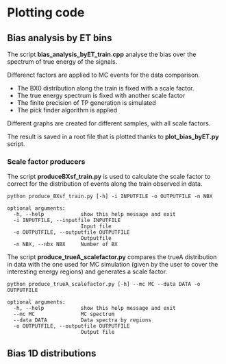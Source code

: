 # Plotting code

## Bias analysis by ET bins
The script **bias_analysis_byET_train.cpp** analyse the bias over the spectrum of true energy of the signals. 

Differenct factors are applied to MC events for the data comparison. 
- The BX0 distribution along the train is fixed with a scale factor. 
- The true energy spectrum is fixed with another scale factor
- The finite precision of TP generation is simulated
- The pick finder algorithm is applied

Different graphs are created for different samples, with all scale factors. 

The result is saved in a root file that is plotted thanks to **plot_bias_byET.py** script. 


### Scale factor producers

The script **produceBXsf_train.py** is used to calculate the scale factor to correct for
the distribution of events along the train observed in data. 

```
python produce_BXsf_train.py [-h] -i INPUTFILE -o OUTPUTFILE -n NBX

optional arguments:
  -h, --help            show this help message and exit
  -i INPUTFILE, --inputfile INPUTFILE
                        Input file
  -o OUTPUTFILE, --outputfile OUTPUTFILE
                        Outputfile
  -n NBX, --nbx NBX     Number of BX
```

The script **produce_trueA_scalefactor.py** compares the trueA distribution in data with the one used for MC simulation (given by the user to cover the interesting energy regions) and generates a scale factor. 

```
python produce_trueA_scalefactor.py [-h] --mc MC --data DATA -o OUTPUTFILE

optional arguments:
  -h, --help            show this help message and exit
  --mc MC               MC spectrum
  --data DATA           Data spectra by regions
  -o OUTPUTFILE, --outputfile OUTPUTFILE
                        Output file
```


## Bias 1D distributions

